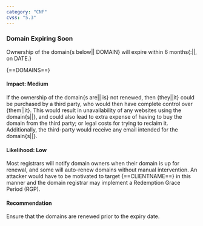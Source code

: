 ```yaml
---
category: "CNF"
cvss: "5.3"
---
```

### Domain Expiring Soon
Ownership of the domain{s below|| DOMAIN} will expire within 6 months{:||, on DATE.}

{==DOMAINS==}
#### Impact: Medium
If the ownership of the domain{s are|| is} not renewed, then {they||it} could be purchased by a third party, who would then have complete control over {them||it}. This would result in unavailability of any websites using the domain{s||}, and could also lead to extra expense of having to buy the domain from the third party; or legal costs for trying to reclaim it. Additionally, the third-party would receive any email intended for the domain{s||}.
#### Likelihood: Low
Most registrars will notify domain owners when their domain is up for renewal, and some will auto-renew domains without manual intervention. An attacker would have to be motivated to target {==CLIENTNAME==} in this manner and the domain registrar may implement a Redemption Grace Period (RGP).
#### Recommendation
Ensure that the domains are renewed prior to the expiry date.
